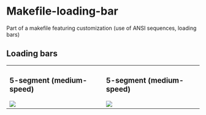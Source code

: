 # Makefile-loading-bar
Part of a makefile featuring customization (use of ANSI sequences, loading bars)

## Loading bars
<table>
  <tr>
    <td>
      <h3>5-segment (medium-speed)</h3>
      <img src="https://github.com/Mattei-Giovanni/Makefile-custom/blob/main/Loading-bars/5-seg-med/5-seg-med.gif">
    </td>
    <td>
      <h3>5-segment (medium-speed)</h3>
      <img src="https://github.com/Mattei-Giovanni/Makefile-custom/blob/main/Loading-bars/100-seg-med/100-seg-med.gif">
    </td>
  </tr>
</table>
